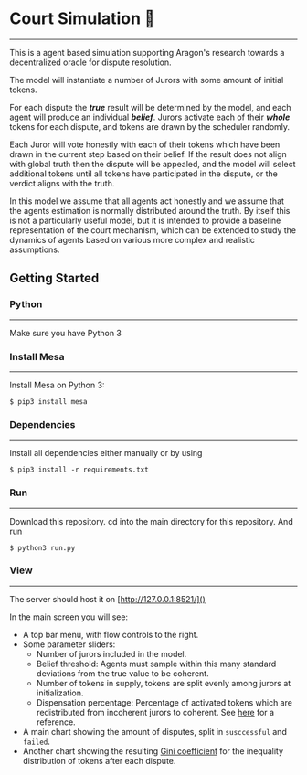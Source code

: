 # Court Simulation 🔬 
------------
This is a agent based simulation supporting Aragon's research towards a decentralized oracle for dispute resolution.

The model will instantiate a number of Jurors with some amount of initial tokens.

For each dispute the ***true*** result will be determined by the model, and each agent will produce an individual ***belief***. Jurors activate each of their ***whole*** tokens for each dispute, and tokens are drawn by the scheduler randomly.

Each Juror will vote honestly with each of their tokens which have been drawn in the current step based on their belief. If the result does not align with global truth then the dispute will be appealed, and the model will select additional tokens until all tokens have participated in the dispute, or the verdict aligns with the truth.

In this model we assume that all agents act honestly and we assume that the agents estimation is normally distributed around the truth. By itself this is not a particularly useful model, but it is intended to provide a baseline representation of the court mechanism, which can be extended to study the dynamics of agents based on various more complex and realistic assumptions.

## Getting Started

### Python
------------
Make sure you have Python 3

### Install Mesa
------------
Install Mesa on Python 3:

    $ pip3 install mesa

### Dependencies
------------
Install all dependencies either manually or by using
```
$ pip3 install -r requirements.txt
```

### Run
------------
Download this repository.
cd into the main directory for this repository.
And run
```
$ python3 run.py
```

### View
------------
The server should host it on [http://127.0.0.1:8521/]()

In the main screen you will see:

- A top bar menu, with flow controls to the right.
- Some parameter sliders:
  - Number of jurors included in the model.
  - Belief threshold: Agents must sample within this many standard deviations from the true value to be coherent.
  - Number of tokens in supply, tokens are split evenly among jurors at initialization.
  - Dispensation percentage: Percentage of activated tokens which are redistributed from incoherent jurors to coherent. See [here](https://docs.google.com/document/d/12fsgREpfxkNgpFYpIOmHh2jkWoFM4siH_fQ2ppU-Uak/edit#) for a reference.
- A main chart showing the amount of disputes, split in `susccessful` and `failed`.
- Another chart showing the resulting [Gini coefficient](https://en.wikipedia.org/wiki/Gini_coefficient) for the inequality distribution of tokens after each dispute.

